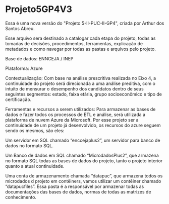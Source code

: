 # Projeto5GP4V3
Essa é uma nova versão do "Projeto 5-II-PUC-II-GP4", criada por Arthur dos Santos Abreu.

Esse arquivo sera destinado a catalogar cada etapa do projeto, todas as tomadas de decisões, procedimentos, ferramentas, explicação de metadados e como navegar por todas as pastas e arquivos pelo projeto.

Base de dados: ENNCEJA / INEP

Plataforma: Azure

Contextualização: Com base na análise prescritiva realizada no Eixo 4, a continuidade do projeto será direcionada a uma análise preditiva, com o intuito de mensurar o desempenho dos candidatos dentro de seus seguintes segmentos: estado, faixa etária, grupo socioeconômico e tipo de certificação.

Ferramentas e recursos a serem utilizados: Para armazenar as bases de dados e fazer todos os processos de ETL e análise, será utilizada a plataforma de nuvem Azure da Microsoft. Por esse projeto ser a continuidade de um projeto já desenvolvido, os recursos do azure seguem sendo os mesmos, são eles:

Um servidor em SQL chamado “enccejaplus2”, um servidor para banco de dados no formato SQL.

Um Banco de dados em SQL chamado “MicrodadosPlus2”, que armazena no formato SQL todas as bases de dados do projeto, tanto o projeto interior quanto a atual continuidade.

Uma conta de armazenamento chamada “datapuc”, que armazena todos os microdados d projeto em contêiners, vamos utilizar um contêiner chamado “datapucfiles”. Essa pasta é a responsável por armazenar todas as documentações das bases de dados, normas de todas as matrizes de conhecimento.
